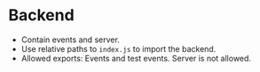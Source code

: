<h1>Backend</h1>
<ul>
    <li>Contain events and server.</li>
    <li>Use relative paths to <code>index.js</code> to import the backend.</li>
    <li>Allowed exports: Events and test events. Server is not allowed.</li>
</ul>